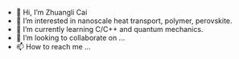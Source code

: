 - 👋 Hi, I’m Zhuangli Cai
- 👀 I’m interested in nanoscale heat transport, polymer, perovskite.
- 🌱 I’m currently learning C/C++ and quantum mechanics.
- 💞️ I’m looking to collaborate on ...
- 📫 How to reach me ...

<!---
uucai/uucai is a ✨ special ✨ repository because its `README.md` (this file) appears on your GitHub profile.
You can click the Preview link to take a look at your changes.
--->
